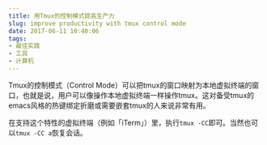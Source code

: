 ```yaml
---
title: 用Tmux的控制模式提高生产力
slug: improve productivity with tmux control mode
date: 2017-06-11 10:40:06
tags:
- 最佳实践
- 工具
- 计算机
---
```


Tmux的控制模式（Control Mode）可以把tmux的窗口映射为本地虚拟终端的窗口，也就是说，用户可以像操作本地虚拟终端一样操作tmux。这对备受tmux的emacs风格的热键绑定折磨或需要嵌套tmux的人来说非常有用。

在支持这个特性的虚拟终端（例如「iTerm」）里，执行`tmux -CC`即可。当然也可以`tmux -CC a`恢复会话。

